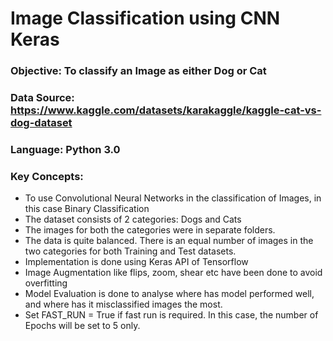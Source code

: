 # Image Classification using CNN Keras
### Objective: To classify an Image as either Dog or Cat
### Data Source: https://www.kaggle.com/datasets/karakaggle/kaggle-cat-vs-dog-dataset
### Language: Python 3.0
### Key Concepts:
- To use Convolutional Neural Networks in the classification of Images, in this case Binary Classification
- The dataset consists of 2 categories: Dogs and Cats
- The images for both the categories were in separate folders.
- The data is quite balanced. There is an equal number of images in the two categories for both Training and Test datasets.
- Implementation is done using Keras API of Tensorflow
- Image Augmentation like flips, zoom, shear etc have been done to avoid overfitting
- Model Evaluation is done to analyse where has model performed well, and where has it misclassified images the most.
- Set FAST_RUN = True if fast run is required. In this case, the number of Epochs will be set to 5 only.
